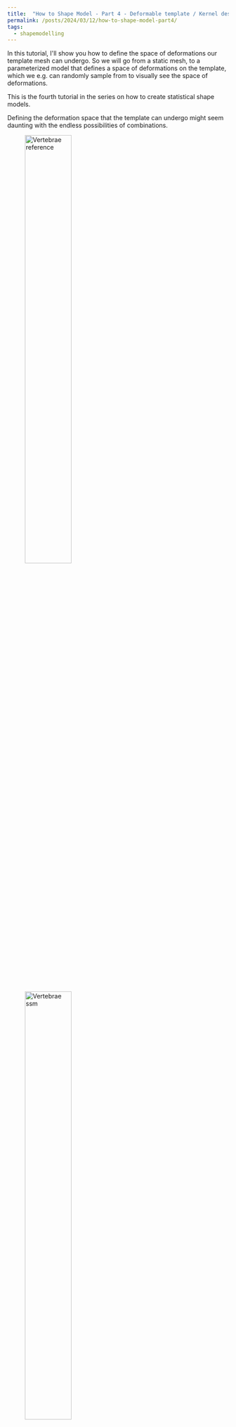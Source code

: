 ```yaml
---
title:  "How to Shape Model - Part 4 - Deformable template / Kernel design"
permalink: /posts/2024/03/12/how-to-shape-model-part4/
tags:
  - shapemodelling
---
```


In this tutorial, I'll show you how to define the space of deformations our template mesh can undergo. So we will go from a static mesh, to a parameterized model that defines a space of deformations on the template, which we e.g. can randomly sample from to visually see the space of deformations.

<!-- Hi and welcome to “Coding with Dennis” - my name is Dennis  -->
This is the fourth tutorial in the series on how to create statistical shape models. 

Defining the deformation space that the template can undergo might seem daunting with the endless possibilities of combinations. 

<figure>
  <img src="/images/posts/how-to-shape-model/vertebrae/ref.png" alt="Vertebrae reference" style="width:50%">
    <img src="/images/posts/how-to-shape-model/vertebrae/ssm.gif" alt="Vertebrae ssm" style="width:50%">
  <figcaption>Example of a static mesh and an animation of how the mesh can deform to different instances.</figcaption>
</figure>

Commonly asked questions on the Scalismo mailing list are “What parameters should I use for my model kernels” and “What kernels to choose”. 

With a few heuristics in mind and a clear plan for defining your kernels, this task becomes a lot simpler. 

For simplicity of this tutorial, I will not go into the formal definition of kernels.
For this, I suggest you take a look at the tutorial from the [scalismo tutorials](https://scalismo.org/docs/Tutorials/tutorial07) from the Scalismo website or the instruction video from the [statisticial shape modelling course](https://shapemodelling.cs.unibas.ch/ssm-course/) at the University of Basel. <!-- I will link both of these resources in the video description. -->

When talking about Gaussian Processes, a Kernel function describes how two data points are connected by describing their covariance. Simply said, when data point 1 moves, how much influence does this have on data point 2, if any at all? And also, how is the distance between point 1 and point 2 measured?

In this tutorial we will mainly look at the Gaussian kernel, and how we can modify it to, e.g. be symmetrical around a defined axis using the "symmetry kernel", only be active in certain areas using the "Change Point Kernel", or how to mix Gaussian kernels with different properties. Finally, I'll show the PCA kernel, as introduced in the first video, and how we can make it more flexible by augmenting it with an analytically defined kernel.

5 different types:
1. Gaussian Kernel
2. Mixture of Gaussians
3. Symmetry Kernel
4. Changepoint Kernel
5. Augmenting a PCA kernel

Many more kernels exist than just the Gaussian kernel - but I often find mixing different Gaussian kernels sufficient, instead of using other kernel types.

For the Gaussian Kernel, we have two parameters to set:
1. The Sigma value defines the "width" of the kernel. The smaller this value is, the more local it is, meaning that only very close points will have a covariance over 0.
2. The scaling parameter. This can be used to adjust the "strength" or "amplitude" of the function.

```scala
val sigma = 100
val scaling = 1

val kernel = GaussianKernel3D(sigma, scaling)
val diagonal = DiagonalKernel3D(kernel, 3)

val gp = GaussianProcess3D[EuclideanVector[_3D]](diagonal)
```
One thing we need to remember when working with kernels is the dimensionality we work with. I will only show 3D examples, so it would also be possible to model the covariance between dimensions. But for simplicity, we always assume that the 3 dimensions are independent when analytically defining kernels.
This is done using the DiagonalKernel.

With the kernel defined, we use it to define a Gaussian Process, which we'll use later for regression purposes. The Gaussian Process that we have defined is continuous, but we are actually only interested in its values at the positions of our reference mesh. We can sample random deformations from the model:
```scala
val ref = MeshIO.readMesh(new File("data/vertebrae/ref_20.ply")).get.operations.decimate(1000)
val sampleDeformation = gp.sampleAtPoints(ref)

val interpolatedSample = sampleDeformation.interpolate(TriangleMeshInterpolator3D())
// val interpolatedSample = sampleDeformation.interpolate(NearestNeighborInterpolator3D()) // Alternative interpolator
val sample = ref.transform((p : Point[_3D]) => p + interpolatedSample(p))
```
Internally, the sampleAtPoints create a huge covariance matrix. So depending on your memory, you might need to decimate the mesh first to get the code snippet to work. 

We can get around the problem by approximating the covariance matrix instead of explicitly calculating it.
```scala
val lowRankGP = LowRankGaussianProcess.approximateGPCholesky(
  ref,
  gp,
  relativeTolerance = 0.1,
  interpolator = NearestNeighborInterpolator3D()
)
val sampleDeformation = lowRankGP.sample()
val sample = ref.transform((p : Point[_3D]) => p + sampleDeformation(p))
```
The `relativeTolerance` specifies the approximation error that is allowed. Setting it to 0.0 will mean that the low-rank approximation will precisely describe the continuous function. Usually, a value around 0.01 is desired. But, to begin with, I often put a higher value like 0.5 or 0.1 to quickly calculate the function and visualize it. The interpolator to use very much depends on your application. Either the nearest neighbor or the triangle mesh interpolators are good choices to try out. 
And now with the low-rank function, we should be able to sample without having to decimate our reference mesh first. 

A more convenient way to visualize samples from a Gaussian process is to build a Point Distribution Model from the low-rank Gaussian process. This allows us to directly sample meshes that follow the distribution represented by the Gaussian process and not have to deform the reference mesh manually from the given deformations. 
```scala
val pdm = PointDistributionModel3D(referenceMesh, lowRankGP)
val sampleFromPdm : TriangleMesh[_3D] = pdm.sample()
```
A Point distribution model can also be directly viewed in Scalismo, and we have access to all its parameters as well as a handle to sample from the model.
```scala
val ui = ScalismoUI()
ui.show(pdm, "pdm")
```

<figure>
  <img src="/images/posts/how-to-shape-model/scalismo_pdm.png" alt="Scalismo PDM" style="width:100%">
  <figcaption>Scalismo-UI visualization of a statistical shape model.</figcaption>
</figure>

After having found the correct parameters to use for the model, it can be stored in a file and directly read again from disk, to avoid computing the model when we use it in the following tutorials. 
```scala
StatismoIO.writeStatisticalTriangleMeshModel3D(pdm, new File("pdm.h5.json"))
val pdmRead = StatismoIO.readStatisticalTriangleMeshModel3D(new File("pdm.h5.json")).get
```

When inspecting the model, it is important to remember what the model will be used for. Our goal is to make the model flexible enough to represent all the other shapes in our dataset this also means that when we randomly sample from our model, it is perfectly fine that the deformations look exaggerated and produce non-natural shapes. The most important part is that the deformations are smooth such that the mesh does not intersect with itself. This also means that e.g. the mesh we see here is far from flexible enough to represent other meshes as it mainly shifts the position of the mesh around. 

For the sigma value, I like to use a value that is 1/2 or 1/3 of the longest distance in the mesh. By looking at the scene view in Scalismo, we can get a feeling for the size of the mesh. 

<figure>
  <img src="/images/posts/how-to-shape-model/scalismo_size.png" alt="Scalismo mesh size" style="width:100%">
  <figcaption>Scalismo-UI inspection of mesh size.</figcaption>
</figure>

Here we see that the mesh is 65mm on the X-axis, 77mm on the Y-axis and 39mm on the Z-axis. With the current value of sigma to 100, this means that all points will have some correlation, what this ends up practically meaning is that the deformations will translate the mesh around. 
Let's instead try to set Sigma to 35. Afterward, we can tune the scaling value if the magnitude of the deformations is not large enough. 

I would recommend starting with a simple model like this with a simple Gaussian kernel and then only making it more advanced if needed. 

And how do you know if more is needed? If the model has problems representing the meshes in your dataset, then more is needed. E.g. if some local curvatures are not nicely captured. 
You will only get to know so after running the non-rigid registration as introduced in the next two videos. 

For completeness of this video, let’s continue adding some local deformations to our model by combining a kernel with a large sigma and one with a small sigma, I.e. a global and a local kernel. I typically visualize each model separately on the mesh and then combine the kernels afterward.

```scala
val kernelCoarse = GaussianKernel3D(35, 50)
val kernelFine = GaussianKernel3D(15, 10)
val kernel = kernelCoarse + kernelFine
val diagonal = DiagonalKernel3D(kernel, 3)
```

<figure>
  <img src="/images/posts/how-to-shape-model/faces/pdm_gaussian.png" alt="PDM Gaussian" style="width:100%">
  <figcaption>Scalismo-UI visualization of a Gaussian kernel deformation.</figcaption>
</figure>

## Symmetry Kernel
An alternative kernel is the symmetry kernel. To showcase this kernel, I’ll use the reference mesh from the [Basel Face Model](https://faces.dmi.unibas.ch/bfm/bfm2019.html). First, let's look at how a random sample from the face model looks like with the kernel
```scala
val kernel = GaussianKernel3D(100, 10)
val diagnoal = DiagonalKernel3D(kernel, 3)
``` 

In the kernel, we'll define the mesh to be symmetrical around the Z-axis. In reality, faces are of course not fully symmetrical, but it is a good global kernel to have, we can then always add local deformations to it. 
```scala
case class xMirroredKernel(kernel : PDKernel[_3D]) extends PDKernel[_3D]:
  override def domain = kernel.domain
  override def k(x: Point[_3D], y: Point[_3D]) = kernel(Point(x(0) * -1.0 ,x(1), x(2)), y)

def symmetrizeKernel(kernel : PDKernel[_3D]) : MatrixValuedPDKernel[_3D] = 
  val xmirrored = xMirroredKernel(kernel)
  val k1 = DiagonalKernel3D(kernel, 3)
  val k2 = DiagonalKernel3D(xmirrored * -1f, xmirrored, xmirrored)
  k1 + k2

val diagonal = symmetrizeKernel(GaussianKernel3D(100, 10))
```

<figure>
  <img src="/images/posts/how-to-shape-model/faces/pdm_symmetry.png" alt="PDM Symmetry" style="width:100%">
  <figcaption>Scalismo-UI visualization of a symmetrical Gaussian kernel deformation.</figcaption>
</figure>

## Changepoint Kernel
Another kernel is the change point kernel. For this, let’s stick with the face mesh and make one side of the face with one kind of kernel and the other side with an inactive kernel. In this way, we should see that only half of the face deforms when we sample from the model.
```scala
case class ChangePointKernel(kernel1 : MatrixValuedPDKernel[_3D], kernel2 : MatrixValuedPDKernel[_3D]) extends MatrixValuedPDKernel[_3D]():
  override def domain = EuclideanSpace[_3D]
  val outputDim = 3
  def s(p: Point[_3D]) =  1.0 / (1.0 + math.exp(-p(0)))
  def k(x: Point[_3D], y: Point[_3D]) = 
    val sx = s(x)
    val sy = s(y)
    kernel1(x,y) * sx * sy + kernel2(x,y) * (1-sx) * (1-sy)

val diagnonal = ChangePointKernel(
  DiagonalKernel3D(GaussianKernel3D(100, 10), 3), 
  DiagonalKernel3D(GaussianKernel3D(1, 0), 3)
)
```
Make note of the s function, which defines which kernel to choose. This can either be binary to fully activate a kernel in a certain area, and fully deactivate it in others, or it can be made smooth as in the given example, such that the two kernels will have a smooth transition around the Z-axis in this case.

<figure>
  <img src="/images/posts/how-to-shape-model/faces/pdm_changepoint.png" alt="PDM Changepoint" style="width:100%">
  <figcaption>Scalismo-UI visualization of a changepoint kernel with Gaussian kernel deformation.</figcaption>
</figure>

## Augmented Statistical shape model
The final kernel I want to show is another mixture of kernels. This kernel could e.g. be used to iteratively include more data into your model.
We start out with 5 meshes that are registered, from this, we can create a PCA kernel as also shown in the first video. Of course, 5 principal components rarely contain all small possible deformations, so we can augment the model e.g. with a Gaussian kernel, to make it more flexible. 
```scala
val augmentedPDM = PointDistributionModel.augmentModel(pdm, lowRankGP)
```

And that’s the end of the practical guide to choosing your kernels and hyperparameters. Really the most crucial part is visualizing your models at every step of the way. Also, remember to look at the official Scalismo tutorial on [Gaussian Processes and Kernels](https://scalismo.org/docs/Tutorials/tutorial07) as the kernels are introduced there as well. 

In the next tutorial I'll show you:
* How to use the model we created to fit to a target mesh, also known as non-rigid registration.

<!-- That was all for this video. Remember to give the video a like, comment below with your own shape model project and of course subscribe to the channel for more content like this.
See you in the next video! -->